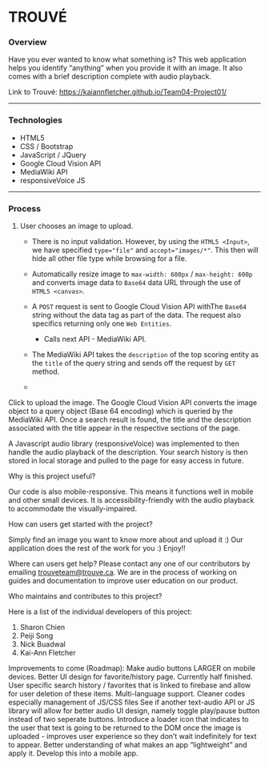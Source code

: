 # TROUVÉ

### Overview

Have you ever wanted to know what something is? This web application helps you identify “anything” when you provide it with an image. It also comes with a brief description complete with audio playback. 

Link to Trouvé: https://kaiannfletcher.github.io/Team04-Project01/

- - -

### Technologies
- HTML5
- CSS / Bootstrap
- JavaScript / JQuery
- Google Cloud Vision API
- MediaWiki API
- responsiveVoice JS

- - -

### Process

1. User chooses an image to upload.
   * There is no input validation. However, by using the `HTML5 <Input>`, we have specified `type="file"` and `accept="images/*"`. This then will hide all other file type while browsing for a file.

   * Automatically resize image to `max-width: 600px` / `max-height: 600p` and converts image data to `Base64` data URL through the use of `HTML5 <canvas>`.  

   * A `POST` request is sent to Google Cloud Vision API withThe `Base64` string without the data tag as part of the data. The request also specifics returning only one `Web Entities`.
      * Calls next API - MediaWiki API.

   * The MediaWiki API takes the `description` of the top scoring entity as the `title` of the query string and sends off the request by `GET` method.
   
   * 
  Click to upload the image. The Google Cloud Vision API converts the image object to a query object (Base 64 encoding) which is queried by the MediaWiki API. Once a search result is found, the title and the description associated with the title appear in the respective sections of the page. 

A Javascript audio library (responsiveVoice) was implemented to then handle the audio playback of the description. Your search history is then stored in local storage and pulled to the page for easy access in future.

Why is this project useful?

Our code is also mobile-responsive. This means it functions well in mobile and other small devices. It is accessibility-friendly with the audio playback to accommodate the visually-impaired.

How can users get started with the project?

Simply find an image you want to know more about and upload it :) Our application does the rest of the work for you :) Enjoy!!

Where can users get help?
Please contact any one of our contributors by emailing trouveteam@trouve.ca.
We are in the process of working on guides and documentation to improve user education on our product.

Who maintains and contributes to this project?

Here is a list of the individual developers of this project:
1) Sharon Chien
2) Peiji Song
3) Nick Buadwal
4) Kai-Ann Fletcher

Improvements to come (Roadmap):
Make audio buttons LARGER on mobile devices.
Better UI design for favorite/history page. Currently half finished.
User specific search history / favorites that is linked to firebase and allow for user deletion of these items.
Multi-language support.
Cleaner codes especially management of JS/CSS files
See if another text-audio API or JS library will allow for better audio UI design, namely toggle play/pause button instead of two seperate buttons.
Introduce a loader icon that indicates to the user that text is going to be returned to the DOM once the image is uploaded - improves user experience so they don’t wait indefinitely for text to appear.
Better understanding of what makes an app “lightweight” and apply it.
Develop this into a mobile app.










